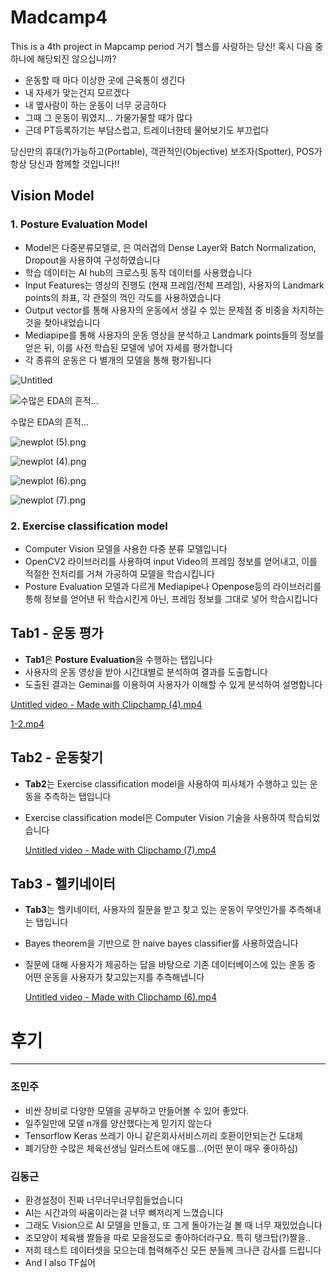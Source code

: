# Madcamp4
This is a 4th project in Mapcamp period
거기 헬스를 사랑하는 당신! 혹시 다음 중 하나에 해당되진 않으십니까?

- 운동할 때 마다 이상한 곳에 근육통이 생긴다
- 내 자세가 맞는건지 모르겠다
- 내 옆사람이 하는 운동이 너무 궁금하다
- 그때 그 운동이 뭐였지… 가물가물할 때가 많다
- 근데 PT등록하기는 부담스럽고, 트레이너한테 물어보기도 부끄럽다

당신만의 휴대(?)가능하고(Portable), 객관적인(Objective) 보조자(Spotter), POS가 항상 당신과 함께할 것입니다!!

## Vision Model

### 1. Posture Evaluation Model

- Model은 다중분류모델로, 은 여러겹의 Dense Layer와 Batch Normalization, Dropout을 사용하여 구성하였습니다
- 학습 데이터는 AI hub의 크로스핏 동작 데이터를 사용했습니다
- Input Features는 영상의 진행도 (현재 프레임/전체 프레임), 사용자의 Landmark points의 좌표, 각 관절의 꺽인 각도를 사용하였습니다
- Output vector를 통해 사용자의 운동에서 생길 수 있는 문제점 중 비중을 차지하는 것을 찾아내었습니다
- Mediapipe를 통해 사용자의 운동 영상을 분석하고 Landmark points들의 정보를 얻은 뒤, 이를 사전 학습된 모델에 넣어 자세를 평가합니다
- 각 종류의 운동은 다 별개의 모델을 통해 평가됩니다

![Untitled](https://prod-files-secure.s3.us-west-2.amazonaws.com/f6cb388f-3934-47d6-9928-26d2e10eb0fc/329317e4-18f3-4114-83ad-8c884219e9ca/Untitled.png)

![수많은 EDA의 흔적…](https://prod-files-secure.s3.us-west-2.amazonaws.com/f6cb388f-3934-47d6-9928-26d2e10eb0fc/c07c4c4f-0267-4179-a6db-46a4b7fd4531/newplot_(1).png)

수많은 EDA의 흔적…

![newplot (5).png](https://prod-files-secure.s3.us-west-2.amazonaws.com/f6cb388f-3934-47d6-9928-26d2e10eb0fc/da83e85d-851b-47b5-8dd9-aafa24e51bfc/newplot_(5).png)

![newplot (4).png](https://prod-files-secure.s3.us-west-2.amazonaws.com/f6cb388f-3934-47d6-9928-26d2e10eb0fc/fc1b326f-c013-4125-9db9-9198a32c8c60/newplot_(4).png)

![newplot (6).png](https://prod-files-secure.s3.us-west-2.amazonaws.com/f6cb388f-3934-47d6-9928-26d2e10eb0fc/36abdfdc-e680-4cea-b192-d9329614bc45/newplot_(6).png)

![newplot (7).png](https://prod-files-secure.s3.us-west-2.amazonaws.com/f6cb388f-3934-47d6-9928-26d2e10eb0fc/28e82f8d-5e1c-485c-9cc9-ce4e793d0bfc/newplot_(7).png)

### 2. Exercise classification model

- Computer Vision 모델을 사용한 다중 분류 모델입니다
- OpenCV2 라이브러리를 사용하여 input Video의 프레임 정보를 얻어내고, 이를 적절한 전처리를 거쳐 가공하여 모델을 학습시킵니다
- Posture Evaluation 모델과 다르게 Mediapipe나 Openpose등의 라이브러리를 통해 정보를 얻어낸 뒤 학습시킨게 아닌, 프레임 정보를 그대로 넣어 학습시킵니다

## Tab1 - 운동 평가

- **Tab1**은 **Posture Evaluation**을 수행하는 탭입니다
- 사용자의 운동 영상을 받아 시간대별로 분석하여 결과를 도출합니다
- 도출된 결과는 Geminai를 이용하여 사용자가 이해할 수 있게 분석하여 설명합니다

[Untitled video - Made with Clipchamp (4).mp4](https://prod-files-secure.s3.us-west-2.amazonaws.com/f6cb388f-3934-47d6-9928-26d2e10eb0fc/439f3690-ffb6-4172-ad53-39b5f6232b1b/Untitled_video_-_Made_with_Clipchamp_(4).mp4)

[1-2.mp4](https://prod-files-secure.s3.us-west-2.amazonaws.com/f6cb388f-3934-47d6-9928-26d2e10eb0fc/e61b1d37-1218-4489-bbe8-3f82164dfbfc/1-2.mp4)

## Tab2 - 운동찾기

- **Tab2**는 Exercise classification model을 사용하여 피사체가 수행하고 있는 운동을 추측하는 탭입니다
- Exercise classification model은 Computer Vision 기술을 사용하여 학습되었습니다
    
    [Untitled video - Made with Clipchamp (7).mp4](https://prod-files-secure.s3.us-west-2.amazonaws.com/f6cb388f-3934-47d6-9928-26d2e10eb0fc/d616d7f2-9779-45a1-ac5b-6d89e8d69079/Untitled_video_-_Made_with_Clipchamp_(7).mp4)
    

## Tab3 - 헬키네이터

- **Tab3**는 헬키네이터, 사용자의 질문을 받고 찾고 있는 운동이 무엇인가를 추측해내는 탭입니다
- Bayes theorem을 기반으로 한 naive bayes classifier를 사용하였습니다
- 질문에 대해 사용자가 제공하는 답을 바탕으로 기존 데이터베이스에 있는 운동 중 어떤 운동을 사용자가 찾고있는지를 추측해냅니다
    
    [Untitled video - Made with Clipchamp (6).mp4](https://prod-files-secure.s3.us-west-2.amazonaws.com/f6cb388f-3934-47d6-9928-26d2e10eb0fc/793cb6bb-6e20-457b-9bf6-3ba72878f99f/Untitled_video_-_Made_with_Clipchamp_(6).mp4)
    

# 후기

---

### 조민주

- 비싼 장비로 다양한 모델을 공부하고 만들어볼 수 있어 좋았다.
- 일주일만에 모델 n개를 양산했다는게 믿기지 않는다
- Tensorflow Keras 쓰레기 아니 같은회사서비스끼리 호환이안되는건 도대체
- 폐기당한 수많은 체육선생님 일러스트에 애도를…(어떤 분이 매우 좋아하심)

### 김동근

- 환경설정이 진짜 너무너무너무힘들었습니다
- AI는 시간과의 싸움이라는걸 너무 뼈저리게 느꼈습니다
- 그래도 Vision으로 AI 모델을 만들고, 또 그게 돌아가는걸 볼 때 너무 재밌었습니다
- 조모양이 체육쌤 짤들을 따로 모을정도로 좋아하더라구요. 특히 탱크탑(?)짤을..
- 저희 테스트 데이터셋을 모으는데 협력해주신 모든 분들께 크나큰 감사를 드립니다
- And I also TF싫어
